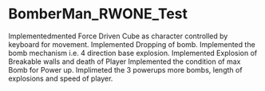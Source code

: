 # BomberMan_RWONE_Test

Implementedmented Force Driven Cube as character controlled by keyboard for movement.
Implemented Dropping of bomb.
Implemented the bomb mechanism i.e. 4 direction base explosion.
Implemented Explosion of Breakable walls and death of Player
Implemented the condition of max Bomb for Power up.
Implimeted the 3 powerups more bombs, length of explosions and speed of player.




